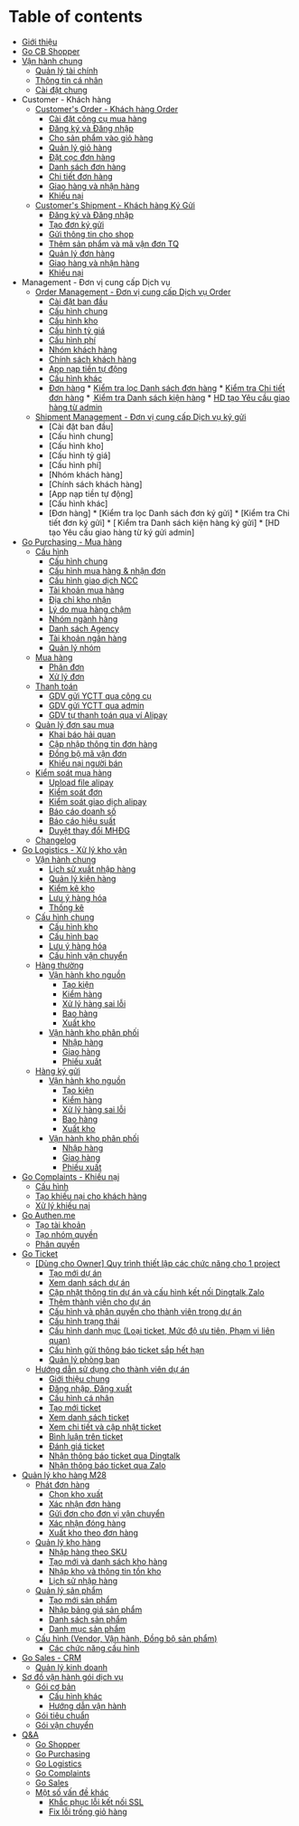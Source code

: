# Table of contents

* [Giới thiệu](README.md)
* [Go CB Shopper](m2/README.md)
 * [Vận hành chung](m2/customers-order-khach-hang-order/van-hanh-chung/README.md)
     * [Quản lý tài chính](m2/customers-order-khach-hang-order/van-hanh-chung/quanlytaichinh.md)
     * [Thông tin cá nhân](m2/customers-order-khach-hang-order/van-hanh-chung/thongtincanhan.md)
     * [Cài đặt chung](m2/customers-order-khach-hang-order/van-hanh-chung/caidatchung.md)
* Customer - Khách hàng
    * [Customer's Order - Khách hàng Order](m2/customers-order-khach-hang-order/README.md)
       * [Cài đặt công cụ mua hàng](so-do-van-hanh-goi-dich-vu/basic/customers-order-khach-hang-order/congcudathang.md)
        * [Đăng ký và Đăng nhập](m2/customers-order-khach-hang-order/loginlogout.md)
        * [Cho sản phẩm vào giỏ hàng](m2/customers-order-khach-hang-order/giohang.md)
        * [Quản lý giỏ hàng](m2/customers-order-khach-hang-order/quanlygiohang.md)
        * [Đặt cọc đơn hàng](m2/customers-order-khach-hang-order/datcoc.md)
        * [Danh sách đơn hàng](m2/customers-order-khach-hang-order/danhsachdonhang.md)
        * [Chi tiết đơn hàng](m2/customers-order-khach-hang-order/chitietdonhang.md)
        * [Giao hàng và nhận hàng](m2/customers-order-khach-hang-order/giaohangvanhanhang.md)
        * [Khiếu nại](m2/customers-order-khach-hang-order/khieunaidonthuong.md)
    * [Customer's Shipment - Khách hàng Ký Gửi](m2/customers-order-khach-hang-order/customers-shipment-khach-hang-ky-gui/README.md)
         * [Đăng ký và Đăng nhập](m2/customers-order-khach-hang-order/customers-shipment-khach-hang-ky-gui/loginlogout.md)
         * [Tạo đơn ký gửi](m2/customers-order-khach-hang-order/customers-shipment-khach-hang-ky-gui/taodonkygui.md)
         * [Gửi thông tin cho shop](m2/customers-order-khach-hang-order/customers-shipment-khach-hang-ky-gui/guithongtinchoshop.md)
         * [Thêm sản phẩm và mã vận đơn TQ](m2/customers-order-khach-hang-order/customers-shipment-khach-hang-ky-gui/updatemvd.md)
         * [Quản lý đơn hàng](m2/customers-order-khach-hang-order/customers-shipment-khach-hang-ky-gui/quanlydonkygui.md)
         * [Giao hàng và nhận hàng](m2/customers-order-khach-hang-order/customers-shipment-khach-hang-ky-gui/giaohangvanhanhang.md)
         * [Khiếu nại](m2/customers-order-khach-hang-order/customers-shipment-khach-hang-ky-gui/khieunaikygui.md)
 * Management - Đơn vị cung cấp Dịch vụ
    * [Order Management - Đơn vị cung cấp Dịch vụ Order](m2/order-management-don-vi-cung-cap-dich-vu-order/README.md)
        * [Cài đặt ban đầu](m2/order-management-don-vi-cung-cap-dich-vu-order/cai-dat-ban-dau/README.md)
        * [Cấu hình chung](m2/order-management-don-vi-cung-cap-dich-vu-order/cai-dat-ban-dau/cauhinhchung.md)
        * [Cấu hình kho](m2/order-management-don-vi-cung-cap-dich-vu-order/cai-dat-ban-dau/setupkho.md)
        * [Cấu hình tỷ giá](m2/order-management-don-vi-cung-cap-dich-vu-order/cai-dat-ban-dau/setuptygia.md)
        * [Cấu hình phí](m2/order-management-don-vi-cung-cap-dich-vu-order/cai-dat-ban-dau/setupfee.md)
        * [Nhóm khách hàng](m2/order-management-don-vi-cung-cap-dich-vu-order/cai-dat-ban-dau/nhom-khach-hang.md)
        * [Chính sách khách hàng](m2/order-management-don-vi-cung-cap-dich-vu-order/cai-dat-ban-dau/chinh-sach-khach-hang.md)
        * [App nạp tiền tự động](m2/order-management-don-vi-cung-cap-dich-vu-order/cai-dat-ban-dau/appnaptien.md)
        * [Cấu hình khác](m2/order-management-don-vi-cung-cap-dich-vu-order/cai-dat-ban-dau/madichvu.md)
        * [Đơn hàng](m2/order-management-don-vi-cung-cap-dich-vu-order/donhang/README.md)
                  * [Kiểm tra lọc Danh sách đơn hàng](m2/order-management-don-vi-cung-cap-dich-vu-order/donhang/dsdonhang.md)
                  * [Kiểm tra Chi tiết đơn hàng](m2/order-management-don-vi-cung-cap-dich-vu-order/donhang/chitietdon.md)
                  * [ Kiểm tra Danh sách kiện hàng](m2/order-management-don-vi-cung-cap-dich-vu-order/donhang/danh-sach-kien-hang.md)
                  * [HD tạo Yêu cầu giao hàng từ admin](m2/order-management-don-vi-cung-cap-dich-vu-order/donhang/yeu-cau-giao-hang.md)
    * [Shipment Management - Đơn vị cung cấp Dịch vụ ký gửi](m2/order-management-don-vi-cung-cap-dich-vu-ky-gui/README.md)
        * [Cài đặt ban đầu]
        * [Cấu hình chung]
        * [Cấu hình kho]
        * [Cấu hình tỷ giá]
        * [Cấu hình phí]
        * [Nhóm khách hàng]
        * [Chính sách khách hàng]
        * [App nạp tiền tự động]
        * [Cấu hình khác]
        * [Đơn hàng]
                     * [Kiểm tra lọc Danh sách đơn ký gửi]
                     * [Kiểm tra Chi tiết đơn ký gửi]
                     * [ Kiểm tra Danh sách kiện hàng ký gửi]
                     * [HD tạo Yêu cầu giao hàng từ ký gửi admin]
* [Go Purchasing - Mua hàng](m5/README.md)
  * [Cấu hình](m5/cau-hinh/README.md)
    * [Cấu hình chung](m5/cau-hinh/cauhinhchung.md)
    * [Cấu hình mua hàng & nhận đơn](m5/cau-hinh/chmuahangnhandon.md)
    * [Cấu hình giao dịch NCC](m5/cau-hinh/chgiaodichncc.md)
    * [Tài khoản mua hàng](m5/cau-hinh/tkmuahang.md)
    * [Địa chỉ kho nhận](m5/cau-hinh/diachikhonhan.md)
    * [Lý do mua hàng chậm](m5/cau-hinh/lydomuacham.md)
    * [Nhóm ngành hàng](m5/cau-hinh/nhomnganh.md)
    * [Danh sách Agency](m5/cau-hinh/dsagency.md)
    * [Tài khoản ngân hàng](m5/cau-hinh/tknganhang.md)
    * [Quản lý nhóm](m5/cau-hinh/quanlynhom.md)
  * [Mua hàng](m5/mua-hang/README.md)
    * [Phân đơn](m5/mua-hang/phandon.md)
    * [Xử lý đơn](m5/mua-hang/xulydon.md)
  * [Thanh toán](m5/thanh-toan/README.md)
    * [GDV gửi YCTT qua công cụ](m5/thanh-toan/ycttcongcu.md)
    * [GDV gửi YCTT qua admin](m5/thanh-toan/ycttadmin.md)
    * [GDV tự thanh toán qua ví Alipay](m5/thanh-toan/gdvtuthanhtoan.md)
  * [Quản lý đơn sau mua](m5/quan-ly-don-sau-mua/README.md)
    * [Khai báo hải quan](m5/quan-ly-don-sau-mua/thongtinhaiquan.md)
    * [Cập nhập thông tin đơn hàng](m5/quan-ly-don-sau-mua/cap-nhap-thong-tin-don-hang.md)
    * [Đồng bộ mã vận đơn](m5/quan-ly-don-sau-mua/dongbomavandon.md)
    * [Khiếu nại người bán](m5/quan-ly-don-sau-mua/khieunainguoiban.md)
  * [Kiểm soát mua hàng](m5/kiem-soat-mua-hang/README.md)
    * [Upload file alipay](m5/kiem-soat-mua-hang/upfilealipay.md)
    * [Kiểm soát đơn](m5/kiem-soat-mua-hang/kiemsoatdon.md)
    * [Kiểm soát giao dịch alipay](m5/kiem-soat-mua-hang/giaodichalipay.md)
    * [Báo cáo doanh số](m5/kiem-soat-mua-hang/baocaodoanhso.md)
    * [Báo cáo hiệu suất](m5/kiem-soat-mua-hang/baocaohieusuat.md)
    * [Duyệt thay đổi MHĐG](m5/kiem-soat-mua-hang/duyetthaydoimhdg.md)
  * [Changelog](m5/change-logs.md)
* [Go Logistics - Xử lý kho vận](m6/README.md)
  * [Vận hành chung](m6/van-hanh-chung/README.md)
      * [Lịch sử xuất nhập hàng](m6/van-hanh-chung/lich-su-xuat-nhap-hang.md)
      * [Quản lý kiện hàng](m6/van-hanh-chung/quan-ly-kien-hang.md)
      * [Kiểm kê kho](m6/van-hanh-chung/m6\_kiemkekho.md)
      * [Lưu ý hàng hóa](m6/van-hanh-chung/luuyhanghoa.md)
      * [Thống kê](m6/van-hanh-chung/thong-ke.md)
  * [Cấu hình chung](m6/cau-hinh-chung/README.md)
    * [Cấu hình kho](m6/cau-hinh-chung/m6\_cauhinhkho.md)
    * [Cấu hình bao](m6/cau-hinh-chung/cau-hinh-bao.md)
    * [Lưu ý hàng hóa](m6/cau-hinh-chung/luu-y-hang-hoa.md)
    * [Cấu hình vận chuyển](m6/cau-hinh-chung/vanchuyen.md)
  * [Hàng thường](m6/hang-thuong/README.md)
    * [Vận hành kho nguồn](m6/hang-thuong/van-hanh-kho-nguon/README.md)
      * [Tạo kiện](m6/hang-thuong/van-hanh-kho-nguon/m6\_taokien.md)
      * [Kiểm hàng](m6/hang-thuong/van-hanh-kho-nguon/m6\_kiemhang.md)
      * [Xử lý hàng sai lỗi](m6/hang-thuong/van-hanh-kho-nguon/xu-ly-hang-sai-loi.md)
      * [Bao hàng](m6/hang-thuong/van-hanh-kho-nguon/baohang.md)
      * [Xuất kho](m6/hang-thuong/van-hanh-kho-nguon/xuat-kho.md)
    * [Vận hành kho phân phối](m6/hang-thuong/van-hanh-kho-phan-phoi/README.md)
      * [Nhập hàng](m6/hang-thuong/van-hanh-kho-phan-phoi/nhap-kho.md)
      * [Giao hàng](m6/hang-thuong/van-hanh-kho-phan-phoi/m6\_yeucaugiao.md)
      * [Phiếu xuất](m6/hang-thuong/van-hanh-kho-phan-phoi/phieu-xuat.md)
  * [Hàng ký gửi](m6/hang-ky-gui/README.md)
    * [Vận hành kho nguồn](m6/hang-ky-gui/van-hanh-kho-nguon/README.md)
      * [Tạo kiện](m6/hang-ky-gui/van-hanh-kho-nguon/kg-taokien.md)
      * [Kiểm hàng](m6/hang-ky-gui/van-hanh-kho-nguon/kg-kiemhang.md)
      * [Xử lý hàng sai lỗi](m6/hang-ky-gui/van-hanh-kho-nguon/xu-ly-hang-sai-loi.md)
      * [Bao hàng](m6/hang-ky-gui/van-hanh-kho-nguon/kg-baohang.md)
      * [Xuất kho](m6/hang-ky-gui/van-hanh-kho-nguon/xuat-kho.md)
    * [Vận hành kho phân phối](m6/hang-ky-gui/van-hanh-kho-phan-phoi/README.md)
      * [Nhập hàng](m6/hang-ky-gui/van-hanh-kho-phan-phoi/nhap-kho.md)
      * [Giao hàng](m6/hang-ky-gui/van-hanh-kho-phan-phoi/m6\_yeucaugiao.md)
      * [Phiếu xuất](m6/hang-ky-gui/van-hanh-kho-phan-phoi/phieu-xuat.md)
* [Go Complaints - Khiếu nại](m3/README.md)
  * [Cấu hình](m3/cauhinhhethong.md)
  * [Tạo khiếu nại cho khách hàng](m3/taokhieunai.md)
  * [Xử lý khiếu nại](m3/xulykhieunai.md)
* [Go Authen.me](m10/README.md)
  * [Tạo tài khoản](m10/taotaikhoan.md)
  * [Tạo nhóm quyền](m10/taonhomquyen.md)
  * [Phân quyền](m10/phanquyen.md)
* [Go Ticket](m27/README.md)
  * [\[Dùng cho Owner\] Quy trình thiết lập các chức năng cho 1 project](m27/dung-cho-owner-quy-trinh-thiet-lap-cac-chuc-nang-cho-1-project/README.md)
    * [Tạo mới dự án](m27/dung-cho-owner-quy-trinh-thiet-lap-cac-chuc-nang-cho-1-project/create\_project.md)
    * [Xem danh sách dự án](m27/dung-cho-owner-quy-trinh-thiet-lap-cac-chuc-nang-cho-1-project/list\_project.md)
    * [Cập nhật thông tin dự án và cấu hình kết nối Dingtalk,Zalo](m27/dung-cho-owner-quy-trinh-thiet-lap-cac-chuc-nang-cho-1-project/update\_project.md)
    * [Thêm thành viên cho dự án](m27/dung-cho-owner-quy-trinh-thiet-lap-cac-chuc-nang-cho-1-project/add\_member.md)
    * [Cấu hình và phân quyền cho thành viên trong dự án](m27/dung-cho-owner-quy-trinh-thiet-lap-cac-chuc-nang-cho-1-project/phanquyen.md)
    * [Cấu hình trạng thái](m27/dung-cho-owner-quy-trinh-thiet-lap-cac-chuc-nang-cho-1-project/config\_status.md)
    * [Cấu hình danh mục (Loại ticket, Mức độ ưu tiên, Phạm vi liên quan)](m27/dung-cho-owner-quy-trinh-thiet-lap-cac-chuc-nang-cho-1-project/config\_category.md)
    * [Cấu hình gửi thông báo ticket sắp hết hạn](m27/dung-cho-owner-quy-trinh-thiet-lap-cac-chuc-nang-cho-1-project/config\_notification.md)
    * [Quản lý phòng ban](m27/dung-cho-owner-quy-trinh-thiet-lap-cac-chuc-nang-cho-1-project/cauhinhphongban.md)
  * [Hướng dẫn sử dụng cho thành viên dự án](m27/huong-dan-su-dung-cho-thanh-vien-du-an/README.md)
    * [Giới thiệu chung](m27/huong-dan-su-dung-cho-thanh-vien-du-an/gioithieuchung.md)
    * [Đăng nhập, Đăng xuất](m27/huong-dan-su-dung-cho-thanh-vien-du-an/login\_logout.md)
    * [Cấu hình cá nhân](m27/huong-dan-su-dung-cho-thanh-vien-du-an/account\_config.md)
    * [Tạo mới ticket](m27/huong-dan-su-dung-cho-thanh-vien-du-an/create\_ticket.md)
    * [Xem danh sách ticket](m27/huong-dan-su-dung-cho-thanh-vien-du-an/list\_ticket.md)
    * [Xem chi tiết và cập nhật ticket](m27/huong-dan-su-dung-cho-thanh-vien-du-an/update\_ticket.md)
    * [Bình luận trên ticket](m27/huong-dan-su-dung-cho-thanh-vien-du-an/comment\_ticket.md)
    * [Đánh giá ticket](m27/huong-dan-su-dung-cho-thanh-vien-du-an/rate\_ticket.md)
    * [Nhận thông báo ticket qua Dingtalk](m27/huong-dan-su-dung-cho-thanh-vien-du-an/notification\_ticket.md)
    * [Nhận thông báo ticket qua Zalo](m27/huong-dan-su-dung-cho-thanh-vien-du-an/zalo\_ticket.md)
* [Quản lý kho hàng M28](m28/README.md)
  * [Phát đơn hàng](m28/dispatch\_order/README.md)
    * [Chọn kho xuất](m28/dispatch\_order/order\_picking\_warehouse.md)
    * [Xác nhận đơn hàng](m28/dispatch\_order/order\_confirmation.md)
    * [Gửi đơn cho đơn vị vận chuyển](m28/dispatch\_order/order\_get\_tracking.md)
    * [Xác nhận đóng hàng](m28/dispatch\_order/packing\_confirmation.md)
    * [Xuất kho theo đơn hàng](m28/dispatch\_order/export\_confirmation.md)
  * [Quản lý kho hàng](m28/quan-ly-kho-hang/README.md)
    * [Nhập hàng theo SKU](m28/quan-ly-kho-hang/import\_by\_sku.md)
    * [Tạo mới và danh sách kho hàng](m28/quan-ly-kho-hang/stock\_config.md)
    * [Nhập kho và thông tin tồn kho](m28/quan-ly-kho-hang/import\_stock.md)
    * [Lịch sử nhập hàng](m28/quan-ly-kho-hang/stock\_history.md)
  * [Quản lý sản phẩm](m28/quan-ly-san-pham/README.md)
    * [Tạo mới sản phẩm](m28/quan-ly-san-pham/product\_config.md)
    * [Nhập bảng giá sản phẩm](m28/quan-ly-san-pham/category\_product.md)
    * [Danh sách sản phẩm](m28/quan-ly-san-pham/product\_list.md)
    * [Danh mục sản phẩm](m28/quan-ly-san-pham/product\_list-1.md)
  * [Cấu hình (Vendor, Vận hành, Đồng bộ sản phẩm)](m28/cau-hinh-vendor-van-hanh-dong-bo-san-pham/README.md)
    * [Các chức năng cấu hình](m28/cau-hinh-vendor-van-hanh-dong-bo-san-pham/setting.md)
* [Go Sales - CRM](go-sales/README.md)
  * [Quản lý kinh doanh](go-sales/m19.md)
* [Sơ đồ vận hành gói dịch vụ](so-do-van-hanh-goi-dich-vu/README.md)
  * [Gói cơ bản](so-do-van-hanh-goi-dich-vu/basic/README.md)
    * [Cấu hình khác](so-do-van-hanh-goi-dich-vu/basic/Cauhinhgoicoban.md)
    * [Hướng dẫn vận hành](so-do-van-hanh-goi-dich-vu/basic/huongdanvanhanhcb.md)
  * [Gói tiêu chuẩn](so-do-van-hanh-goi-dich-vu/standard.md)
  * [Gói vận chuyển](so-do-van-hanh-goi-dich-vu/standard-1.md)
* [Q\&A](q-and-a/README.md)
  * [Go Shopper](q-and-a/go\_shopper.md)
  * [Go Purchasing](q-and-a/go\_shopper-1.md)
  * [Go Logistics](q-and-a/go\_shopper-2.md)
  * [Go Complaints](q-and-a/go\_shopper-3.md)
  * [Go Sales](q-and-a/go\_shopper-4.md)
  * [Một số vấn đề khác]()
    * [Khắc phục lỗi kết nối SSL](q-and-a/ssl.md)
    * [Fix lỗi trống giỏ hàng](q-and-a/fixcart.md)
